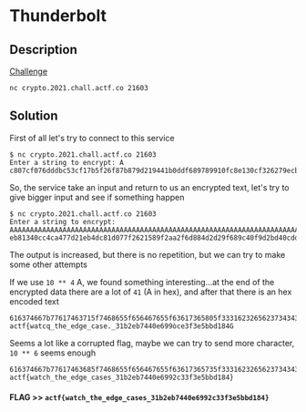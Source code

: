 # Thunderbolt

## Description

[Challenge](chall)

`nc crypto.2021.chall.actf.co 21603`

## Solution

First of all let's try to connect to this service

```console
$ nc crypto.2021.chall.actf.co 21603
Enter a string to encrypt: A
c807cf076dddbc53cf17b5f26f87b879d219441b0ddf689789910fc8e130cf326279ecb3a850583fbc4b0cda4727bf5e3aa8a69d26d98b57
```

So, the service take an input and return to us an encrypted text, let's try to give bigger input and see if something happen

```console
$ nc crypto.2021.chall.actf.co 21603
Enter a string to encrypt: AAAAAAAAAAAAAAAAAAAAAAAAAAAAAAAAAAAAAAAAAAAAAAAAAAAAAAAAAAAAAAAAAAAAAAAAAAAAAAAAAAAAAAAAAAAAAAAAAAAAAAAAAAAAAAAAAAAAAAAAAA
eb81340cc4ca477d21eb4dc81d077f2621589f2aa2f6d884d2d29f689c40f9d2bd40cdd2f53fd202052b627d46cab2f855a1d2c2496780574e19533e2eca8ab53b54338cebe0d2c83a372d46ab05d9ecf4f32682500c32a551dc5cc40e39c6aacc66f9064c4190c04fbb5b68190408ad608b4978a5539cc481652263a734af77bb6b82a889f4ebbad312b04fd68fd1e880754b779d563df4738c7dc4ad17f9a54b37b782555770d35fbfaa628631c43c7d
```

The output is increased, but there is no repetition, but we can try to make some other attempts 

If we use `10 ** 4` A, we found something interesting...at the end of the encrypted data there are a lot of `41` (A in hex), and after that there is an hex encoded text

```
616374667b77617463715f7468655f656467655f63617365805f3331623265623734343065363939f26365336633653562626431383447
actf{watcq_the_edge_case._31b2eb7440e699òce3f3e5bbd184G
```

Seems a lot like a corrupted flag, maybe we can try to send more character, `10 ** 6` seems enough 

```
616374667b77617463685f7468655f656467655f63617365735f333162326562373434306536393932633333663365356262643138347d
actf{watch_the_edge_cases_31b2eb7440e6992c33f3e5bbd184}
```

#### **FLAG >>** `actf{watch_the_edge_cases_31b2eb7440e6992c33f3e5bbd184}`
